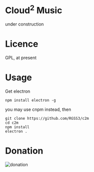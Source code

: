 Cloud<sup>2</sup> Music
===
under construction

Licence
===
GPL, at present


Usage
===
Get electron
```
npm install electron -g
```

you may use cnpm instead, then

```
git clone https://github.com/RGSS3/c2m
cd c2m
npm install 
electron .
```


Donation
===
![donation](https://cdn.rawgit.com/RGSS3/c2m/dc5aa7f1/donation.png)
